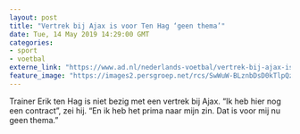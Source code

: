 ```yaml
---
layout: post
title: "Vertrek bij Ajax is voor Ten Hag ‘geen thema’"
date: Tue, 14 May 2019 14:29:00 GMT
categories: 
- sport 
- voetbal 
externe_link: "https://www.ad.nl/nederlands-voetbal/vertrek-bij-ajax-is-voor-ten-hag-geen-thema~ac04ad3c/"
feature_image: "https://images2.persgroep.net/rcs/SwWuW-BLznbDsD0kTlpQzlWVtsk/diocontent/148353220/_fitwidth/400/?appId=21791a8992982cd8da851550a453bd7f&quality=0.7"
---
```


Trainer Erik ten Hag is niet bezig met een vertrek bij Ajax. “Ik heb hier nog een contract”, zei hij. “En ik heb het prima naar mijn zin. Dat is voor mij nu geen thema.”

